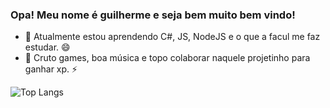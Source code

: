 ### Opa! Meu nome é guilherme e seja bem muito bem vindo!

- 🌱 Atualmente estou aprendendo C#, JS, NodeJS e o que a facul me faz estudar. 😄
- 💬 Cruto games, boa música e topo colaborar naquele projetinho para ganhar xp. ⚡


![Top Langs](https://github-readme-stats.vercel.app/api/top-langs/?username=GuigoDev&layout=compact&bg_color=FFFFFF&title_color=151515&text_color=151515)

<!--
**GuigoDev/GuigoDev** is a ✨ _special_ ✨ repository because its `README.md` (this file) appears on your GitHub profile.

Here are some ideas to get you started:

- 🔭 I’m currently working on ...
- 🌱 I’m currently learning ...
- 👯 I’m looking to collaborate on ...
- 🤔 I’m looking for help with ...
- 💬 Ask me about ...
- 📫 How to reach me: ...
- 😄 Pronouns: ...
- ⚡ Fun fact: ...
-->
